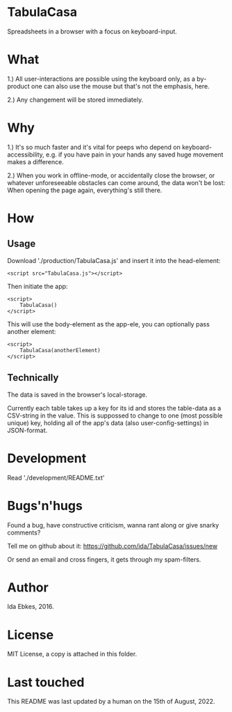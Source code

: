 TabulaCasa
==========

Spreadsheets in a browser with a focus on keyboard-input.


What
====

1.) All user-interactions are possible using the keyboard only,
as a by-product one can also use the mouse but that's not the
emphasis, here.

2.) Any changement will be stored immediately.


Why
===

1.) It's so much faster and it's vital for peeps who depend on 
keyboard-accessibility, e.g. if you have pain in your hands any
saved huge movement makes a difference.

2.) When you work in offline-mode, or accidentally close the browser,
or whatever unforeseeable obstacles can come around, the data won't
be lost: When opening the page again, everything's still there.



How
===


Usage
-----


Download './production/TabulaCasa.js' and insert it into
the head-element:

    <script src="TabulaCasa.js"></script>


Then initiate the app:

    <script>
        TabulaCasa()
    </script>


This will use the body-element as the app-ele, you can optionally
pass another element:

    <script>
        TabulaCasa(anotherElement)
    </script>



Technically
-----------

The data is saved in the browser's local-storage.

Currently each table takes up a key for its id and stores
the table-data as a CSV-string in the value. This is suppossed
to change to one (most possible unique) key, holding all
of the app's data (also user-config-settings) in JSON-format.


Development
===========

Read './development/README.txt'


Bugs'n'hugs
===========


Found a bug, have constructive criticism, wanna rant along or give snarky comments?

Tell me on github about it: https://github.com/ida/TabulaCasa/issues/new

Or send an email and cross fingers, it gets through my spam-filters.



Author
======

Ida Ebkes, 2016.



License
=======

MIT License, a copy is attached in this folder.



Last touched
============

This README was last updated by a human on the 15th of August, 2022.

